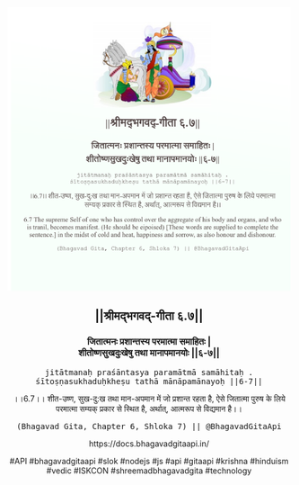 <img src="../../asset/BG_6_7.png"/>
<center><h2>||श्रीमद्‍भगवद्‍-गीता ६.७||</h2>
<h3>जितात्मनः प्रशान्तस्य परमात्मा समाहितः |<br/>शीतोष्णसुखदुःखेषु तथा मानापमानयोः ||६-७||</h3>
<pre>jitātmanaḥ praśāntasya paramātmā samāhitaḥ .<br/>śītoṣṇasukhaduḥkheṣu tathā mānāpamānayoḥ ||6-7||</pre>
<p>।।6.7।। शीत-उष्ण, सुख-दु:ख तथा मान-अपमान में जो प्रशान्त रहता है, ऐसे जितात्मा पुरुष के लिये परमात्मा सम्यक् प्रकार से स्थित है, अर्थात्, आत्मरूप से विद्यमान है।।</p>
<pre>(Bhagavad Gita, Chapter 6, Shloka 7) || @BhagavadGitaApi</pre><p>https://docs.bhagavadgitaapi.in/</p><p>#API #bhagavadgitaapi #slok #nodejs #js #api #gitaapi #krishna #hinduism #vedic #ISKCON #shreemadbhagavadgita #technology</p></center>
